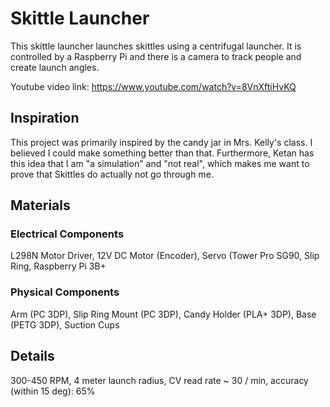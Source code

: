 # Skittle Launcher
This skittle launcher launches skittles using a centrifugal launcher. It is controlled by a Raspberry Pi and there is a camera to track people and create launch angles.

Youtube video link: https://www.youtube.com/watch?v=8VnXftiHvKQ
## Inspiration
This project was primarily inspired by the candy jar in Mrs. Kelly's class. I believed I could make something better than that. Furthermore, Ketan has this idea that I am "a simulation" and "not real", which makes me want to prove that Skittles do actually not go through me.
## Materials
### Electrical Components
L298N Motor Driver,
12V DC Motor (Encoder),
Servo (Tower Pro SG90,
Slip Ring,
Raspberry Pi 3B+
### Physical Components
Arm (PC 3DP),
Slip Ring Mount (PC 3DP),
Candy Holder (PLA+ 3DP),
Base (PETG 3DP),
Suction Cups 
## Details
300-450 RPM, 4 meter launch radius, CV read rate ~ 30 / min, accuracy (within 15 deg): 65%